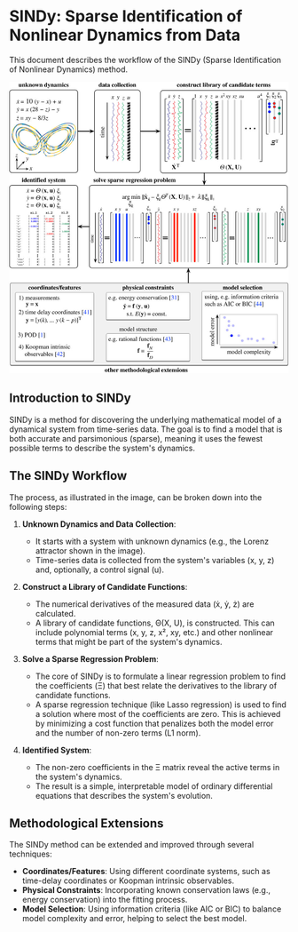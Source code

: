 # SINDy: Sparse Identification of Nonlinear Dynamics from Data

This document describes the workflow of the SINDy (Sparse Identification of Nonlinear Dynamics) method.

![SINDy Workflow](Docs/Images/rspa20180335f03.jpg)

## Introduction to SINDy

SINDy is a method for discovering the underlying mathematical model of a dynamical system from time-series data. The goal is to find a model that is both accurate and parsimonious (sparse), meaning it uses the fewest possible terms to describe the system's dynamics.

## The SINDy Workflow

The process, as illustrated in the image, can be broken down into the following steps:

1.  **Unknown Dynamics and Data Collection**:
    *   It starts with a system with unknown dynamics (e.g., the Lorenz attractor shown in the image).
    *   Time-series data is collected from the system's variables (x, y, z) and, optionally, a control signal (u).

2.  **Construct a Library of Candidate Functions**:
    *   The numerical derivatives of the measured data (ẋ, ẏ, ż) are calculated.
    *   A library of candidate functions, Θ(X, U), is constructed. This can include polynomial terms (x, y, z, x², xy, etc.) and other nonlinear terms that might be part of the system's dynamics.

3.  **Solve a Sparse Regression Problem**:
    *   The core of SINDy is to formulate a linear regression problem to find the coefficients (Ξ) that best relate the derivatives to the library of candidate functions.
    *   A sparse regression technique (like Lasso regression) is used to find a solution where most of the coefficients are zero. This is achieved by minimizing a cost function that penalizes both the model error and the number of non-zero terms (L1 norm).

4.  **Identified System**:
    *   The non-zero coefficients in the Ξ matrix reveal the active terms in the system's dynamics.
    *   The result is a simple, interpretable model of ordinary differential equations that describes the system's evolution.

## Methodological Extensions

The SINDy method can be extended and improved through several techniques:

*   **Coordinates/Features**: Using different coordinate systems, such as time-delay coordinates or Koopman intrinsic observables.
*   **Physical Constraints**: Incorporating known conservation laws (e.g., energy conservation) into the fitting process.
*   **Model Selection**: Using information criteria (like AIC or BIC) to balance model complexity and error, helping to select the best model.
